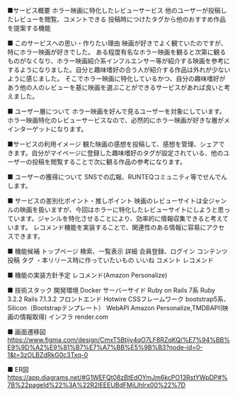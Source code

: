 ■サービス概要
ホラー映画に特化したレビューサービス
他のユーザーが投稿したレビューを閲覧、コメントできる
投稿時につけたタグから他のおすすめ作品を提案する機能

■ このサービスへの思い・作りたい理由
映画が好きでよく観ていたのですが、特にホラー映画が好きでした。
ある程度有名なホラー映画を観ると次第に観るものがなくなり、ホラー映画紹介系インフルエンサー等が紹介する映画を参考にするようになりました。自分と趣味嗜好の合う人が紹介する作品は外れが少ないように感じました。
そこでホラー映画に特化しているかつ、自分の趣味嗜好があう他の人のレビューを基に映画を選ぶことができるサービスがあれば良いと考えました。

■ ユーザー層について
ホラー映画を好んで見るユーザーを対象にしています。
ホラー映画特化のレビューサービスなので、必然的にホラー映画が好きな層がメインターゲットになります。

■サービスの利用イメージ
観た映画の感想を投稿して、感想を管理、シェアできます。自分がマイページに登録した趣味嗜好のタグが設定されている、他のユーザーの投稿を閲覧することで次に観る作品の参考になります。

■ ユーザーの獲得について
SNSでの広報、RUNTEQコミュニティ等でせんでんします。

■ サービスの差別化ポイント・推しポイント
映画のレビューサイトは全ジャンルの映画を扱いますが、今回はホラーに特化したレビューサイトにしようと思っています。ジャンルを特化させることにより、効率的に情報収集できると考えています。
レコメンド機能を実装することで、関連性のある情報に容易にアクセスできます。

■ 機能候補
トップページ
検索、一覧表示
詳細
会員登録、ログイン
コンテンツ投稿
タグ
・本リリース時に作っていたいもの
いいね
コメント
レコメンド

■ 機能の実装方針予定
レコメンド(Amazon Personalize)

■ 技術スタック
開発環境 Docker
サーバーサイド Ruby on Rails 7系
Ruby 3.2.2 Rails 7.1.3.2
フロントエンド Hotwire
CSSフレームワーク bootstrap5系、Silicon（Bootstrapテンプレート）
WebAPI Amazon Personalize,TMDBAPI(映画の情報取得)
インフラ render.com


■ 画面遷移図
https://www.figma.com/design/CmxT5Btijy4qO7LF8RZqKQ/%E7%94%BB%E9%9D%A2%E9%81%B7%E7%A7%BB%E5%9B%B3?node-id=0-1&t=3zOLBZdRkG0c3Txq-0


■ ER図
https://app.diagrams.net/#G1WEFQt08zBtEdOYmJm6kcPO13RstYWpDP#%7B%22pageId%22%3A%22R2lEEEUBdFMjLlhIrx00%22%7D